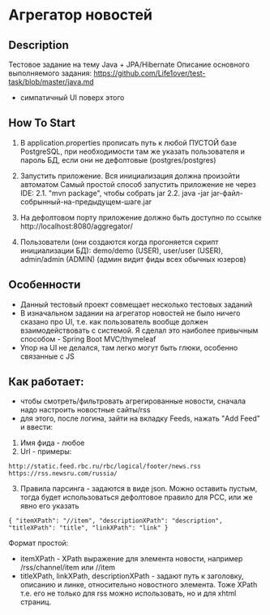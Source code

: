 # Агрегатор новостей

## Description

Тестовое задание на тему Java + JPA/Hibernate
Описание основного выполняемого задания: https://github.com/Life1over/test-task/blob/master/java.md
+ симпатичный UI поверх этого

## How To Start

1. В application.properties прописать путь к любой ПУСТОЙ базе PostgreSQL, при необходимости там же указать пользователя и пароль БД, если они не дефолтовые (postgres/postgres)
2. Запустить приложение. Вся инициализация должна произойти автоматом
Самый простой способ запустить приложение не через IDE:
2.1. "mvn package", чтобы собрать jar 
2.2. java -jar jar-файл-собрынный-на-предыдущем-шаге.jar

3. На дефолтовом порту приложение должно быть доступно по ссылке http://localhost:8080/aggregator/
4. Пользователи (они создаются когда прогоняется скрипт инициализации БД): demo/demo (USER), user/user (USER), admin/admin (ADMIN) (админ видит фиды всех обычных юзеров)

## Особенности
- Данный тестовый проект совмещает несколько тестовых заданий
- В изначальном задании на агрегатор новостей не было ничего сказано про UI, т.е. как пользователь вообще должен взаимодействовать с системой. Я сделал это наиболее привычным способом - Spring Boot MVC/thymeleaf
- Упор на UI не делался, там легко могут быть глюки, особенно связанные с JS

## Как работает:
- чтобы смотреть/фильтровать агрегированные новости, сначала надо настроить новостные сайты/rss
- для этого, после логина, зайти на вкладку Feeds, нажать "Add Feed" и ввести:
1. Имя фида - любое
2. Url - примеры:
```
http://static.feed.rbc.ru/rbc/logical/footer/news.rss
https://rss.newsru.com/russia/
```
3. Правила парсинга - задаются в виде json. Можно оставить пустым, тогда будет использоваться дефолтовое правило для РСС, или же явно его указать
```
{ "itemXPath": "//item", "descriptionXPath": "description", "titleXPath": "title", "linkXPath": "link" }
```
Формат простой: 
- itemXPath - XPath выражение для элемента новости, например /rss/channel/item или //item
- titleXPath, linkXPath, descriptionXPath - задают путь к заголовку, описанию и линке, относительно новостного элемента. Тоже XPath
т.е. его не только для rss можно использовать, но и для xhtml страниц.


